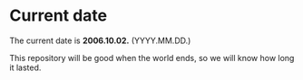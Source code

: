 # Current date

The current date is **2006.10.02.** (YYYY.MM.DD.)

This repository will be good when the world ends, so we will know how long it lasted.